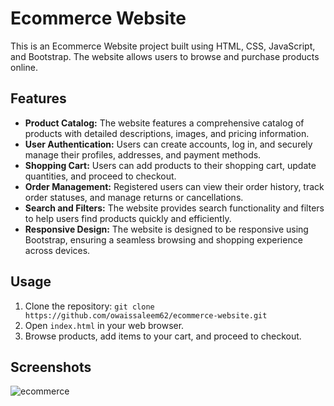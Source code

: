 # Ecommerce Website

This is an Ecommerce Website project built using HTML, CSS, JavaScript, and Bootstrap. The website allows users to browse and purchase products online.

## Features

- **Product Catalog:** The website features a comprehensive catalog of products with detailed descriptions, images, and pricing information.
- **User Authentication:** Users can create accounts, log in, and securely manage their profiles, addresses, and payment methods.
- **Shopping Cart:** Users can add products to their shopping cart, update quantities, and proceed to checkout.
- **Order Management:** Registered users can view their order history, track order statuses, and manage returns or cancellations.
- **Search and Filters:** The website provides search functionality and filters to help users find products quickly and efficiently.
- **Responsive Design:** The website is designed to be responsive using Bootstrap, ensuring a seamless browsing and shopping experience across devices.

## Usage

1. Clone the repository: `git clone https://github.com/owaissaleem62/ecommerce-website.git`
2. Open `index.html` in your web browser.
3. Browse products, add items to your cart, and proceed to checkout.

## Screenshots

![ecommerce](https://github.com/owaissaleem62/Ecommerce-Website/assets/128397958/aaf33098-1143-40fd-a95e-f63a5dc372fa)


